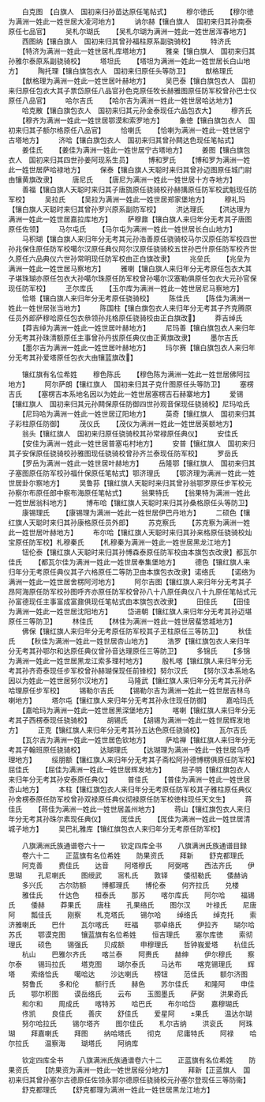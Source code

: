 <!-- { "loadSidebar": true } -->
　　白克图　【白旗人　国初来归孙苗达原任笔帖式】
　　穆尔徳氏
　　【穆尔徳为满洲一姓此一姓世居大凌河地方】
　　讷尔赫【镶白旗人　国初来归其孙南泰原任七品官】
　　吴札尔瑚氏
　　【吴札尔瑚为满洲一姓此一姓世居浑春地方】
　　西图纳【镶白旗人　国初来归其曾孙福柱原系副骁骑校】
　　特济氏
　　【特济为满洲一姓此一姓世居札库塔地方】
　　雅亲【镶白旗人　国初来归其孙雅尔泰原系副骁骑校】
　　塔坦氏
　　【塔坦为满洲一姓此一姓世居长白山地方】
　　陶托理【镶白旗包衣人　国初来归原任头等防卫】
　　猷格理氏
　　【猷格理为满洲一姓此一姓世居叶赫地方】
　　吴巴泰【镶白旗包衣人　国初来归原任包衣大其子票岱原任八品官孙色克原任牧长赫雅图原任防军校曾孙巴士仪原任八品官】
　　哈尔吉氏
　　【哈尔吉为满洲一姓此一姓世居哈达地方】
　　哈克散【镶白旗包衣人　国初来归其元孙金泰现任六品包衣大】
　　穆齐氏
　　【穆齐为满洲一姓此一姓世居鄂漠和索罗地方】
　　象徳【镶白旗包衣人　国初来归其子额尔格原任八品官】
　　恰喇氏
　　【恰喇为满洲一姓此一姓世居宁古塔地方】
　　济哈【镶白旗包衣人　国初来归其曾孙闗达色现任笔帖式】
　　姜佳氏
　　【姜佳为满洲一姓此一姓世居宁古塔地方】
　　姜图【镶白旗包衣人　国初来归其四世孙姜阿现系生员】
　　博和罗氏
　　【博和罗为满洲一姓此一姓世居萨哈禄地方】
　　保泰【镶白旗人天聪时来归其曾孙迈图原任城门尉由镶黄旗改隶】
　　唐尼氏
　　【唐尼为满洲一姓此一姓世居十方寺地方】
　　善福【镶白旗人天聪时来归其子唐旒原任骁骑校孙赫搆原任防军校武魁现任防军校】
　　吴拉氏
　　【吴拉为满洲一姓此一姓世居郑家堡地方】
　　穆礼玛【镶白旗人天聪时来归其曾孙罗兴原系副防军校】
　　洪达理氏
　　【洪达理为满洲一姓此一姓世居嘉拉库地方】
　　萨穆鼐【镶白旗人来归年分无考其子唐图原任佐领】
　　马尔屯氏
　　【马尔屯为满洲一姓此一姓世居长白山地方】
　　马积瑚【镶白旗人来归年分无考其元孙浩善原任骁骑校马尔汉原任防军校四世孙兆保住原任防军校噶尔汉原任典仪阿尔汉原任骁骑校五世孙巴什原任防军校齐世久原任六品典仪六世孙常明现任防军校由正白旗改隶】
　　兆垒氏
　　【兆垒为满洲一姓此一姓世居马察地方】
　　雅喇【镶白旗人来归年分无考原任包衣大其子堪珠瑚亦原任包衣大孙噶尔珠原任防军校曾孙噶尔汉塞勒俱原任包衣大元孙官保现任防军校】
　　玊尔库氏
　　【玉尔库为满洲一姓此一姓世居尼马察地方】
　　恰塔【镶白旗人来归年分无考原任骁骑校】
　　陈佳氏
　　【陈佳为满洲一姓此一姓世居张当地方】
　　陈国柱【镶白旗包衣人来归年分无考其子齐克腾原任员外郎萨穆哈原任包衣叅领孙兆格原任骁骑校由正白旗改】
　　莽吉绰氏
　　【莽吉绰为满洲一姓此一姓世居叶赫地方】
　　尼玛善【镶白旗包衣人来归年分无考其孙珠清额原任主事曾孙丹拔原任典仪由正黄旗改隶】
　　墨尔吉氏
　　【墨尔吉为满洲一姓此一姓世居叶赫地方】
　　玛尔赛【镶白旗包衣人来归年分无考其孙爱塔原任包衣大由镶蓝旗改】












　　镶红旗有名位希姓
　　穆色陈氏
　　【穆色陈为满洲一姓此一姓世居佛阿拉地方】
　　阿尔萨朗【镶红旗人　国初来归其子克什图原任头等防卫】
　　塞楞吉氏
　　【塞楞吉本系地名因以为姓此一姓世居塞楞吉石赫寨地方】
　　爱锡【镶红旗人　国初来归其元孙闗保原任防御四世孙观音保现任骁骑校】尼玛哈氏
　　【尼玛哈为满洲一姓此一姓世居辽阳地方】
　　英奇【镶红旗人　国初来归其子彩柱原任防御】
　　茂仪氏
　　【茂仪为满洲一姓此一姓世居英额地方】
　　翁头【镶红旗人　国初来归原任骁骑校其孙常禄原任典仪】
　　安佳氏
　　【安佳为满洲一姓此一姓世居普塞屯村地方】
　　安普【镶红旗人　国初来归其子安保原任骁骑校孙雅图现任骁骑校曾孙齐兰泰现任防军校】
　　罗岳氏
　　【罗岳为满洲一姓此一姓世居叶赫地方】
　　岳隆鄂【镶红旗人　国初来归其子塞图原任防军校孙福什保原任笔帖式】鄂济理氏
　　【鄂济理为满洲一姓此一姓世居卦尔察地方】
　　吴鲁荪【镶红旗人天聪时来归其曾孙翁鄂罗原任步军校元孙察尔布原任郎中察布海原任笔帖式】
　　翁果特氏
　　【翁果特为满洲一姓此一姓世居翁科地方】
　　博布哈【镶红旗人天聪时来归其孙桑格原任头等防卫】
　　康锡理氏
　　【康锡理为满洲一姓此一姓世居伊巴丹地方】
　　二硕色【镶红旗人天聪时来归其孙康格原任员外郎】
　　苏克察氏
　　【苏克察为满洲一姓此一姓世居叶赫地方】
　　布尔哈【镶红旗人天聪时来归其孙来格原任骁骑校灿宝原任防军校】札穆秦氏
　　【札穆秦为满洲一姓此一姓世居黑龙江地方】
　　钮伦泰【镶红旗人天聪时来归其孙博森泰原任防军校由本旗包衣改隶】都瓦尔佳氏
　　【都瓦尔佳为满洲一姓此一姓世居奉集堡地方】
　　德色【镶红旗人来归年分无考原任典仪其子六格原任二等防卫由本旗包衣改隶】诺络氏
　　【诺络为满洲一姓此一姓世居舍楞阿河地方】
　　阿尔吉图【镶红旗人来归年分无考其子昂阿海原任防军校孙图呼齐亦原任防军校曾孙八十八原任典仪八十九原任笔帖式元孙富德现任主事富成富鼐俱现任笔帖式由本旗包衣改隶】
　　田佳氏
　　【田佳为满洲一姓此一姓世居沈阳地方】
　　岱进朝【镶红旗人来归年分无考其孙迈堪原任三等防卫】
　　林佳氏
　　【林佳为满洲一姓此一姓世居蜚悠城地方】
　　佛保【镶红旗人来归年分无考原任防军校其子玊柱原任三等防卫】
　　秋佳氏
　　【秋佳为满洲一姓此一姓世居杏山地方】
　　浩罗【镶红旗包衣人来归年分无考其孙鄂尔和达原任典仪曾孙音达理原任三等防卫】
　　多锦氏
　　【多锦为满洲一姓此一姓世居黑龙江索多理村地方】
　　殷札喀【镶红旗人来归年分无考其孙齐奇泰现任步军校曾孙赫瑚保现任前锋校】努尔汉氏
　　【努尔汉本系地名因以为姓此一姓世居努尔汉地方】
　　马隆武【镶红旗人来归年分无考其元孙萨哈理原任步军校】
　　锡勒尔吉氏
　　【锡勒尔吉为满洲一姓此一姓世居吉林乌喇地方】
　　塔尔屯【镶红旗人来归年分无考其孙永住现任防御】
　　嘉哈玛氏
　　【嘉哈玛为满洲一姓此一姓世居黑深堡地方】
　　喀喇【镶红旗人来归年分无考其子西楞泰现任骁骑校】
　　胡锡氏
　　【胡锡为满洲一姓此一姓世居辉发地方】
　　正克【镶红旗人来归年分无考其孙五达色原任骁骑校】
　　瓦尔吉氏
　　【瓦尔吉为满洲一姓此一姓世居色钦地方】
　　萨哈禅【镶红旗人来归年分无考其子翰班原任骁骑校】
　　达瑚理氏
　　【达瑚理为满洲一姓此一姓世居乌呼理地方】
　　绥朋额【镶红旗人来归年分无考其子斋松阿孙德博楞俱原任防军校】屈佳氏
　　【屈佳为满洲一姓此一姓世居辉发地方】
　　屈子明【镶红旗包衣人来归年分无考其孙安泰原任典仪】
　　普佳氏
　　【普佳为满洲一姓此一姓世居杏山地方】
　　本柱【镶红旗包衣人来归年分无考原任防军校其子雅柱原任典仪孙舍楞泰原任防军校曾孙双禄原任典仪彻禄原任防军校徳柱现任天文生】
　　蒋佳氏
　　【蒋佳为满洲一姓此一姓世居盖州地方】
　　蒋山【镶红旗包衣人来归年分无考其孙珠尔素现任典仪】
　　厐佳氏
　　【厐佳为满洲一姓此一姓世居清城子地方】
　　吴巴礼雅库【镶红旗包衣人来归年分无考原任防军校】







　　八旗满洲氏族通谱卷六十一
　　钦定四库全书
　　八旗满洲氏族通谱目録
　　卷六十二
　　正蓝旗有名位希姓
　　防果资氏
　　拜新
　　舒克都理氏
　　阿克善
　　费佳氏
　　达音
　　阿塔穆氏
　　阿弼喀
　　西法齐氏
　　伊思瑚
　　孔尼喇氏
　　图绶武
　　宻札氏
　　敦铎
　　倭彻勒氏
　　倭赫讷
　　多兴氏
　　古尔防额
　　博都理氏
　　博伦泰
　　何齐拉氏
　　兑楼
　　雅佳氏
　　什达色
　　桓泰氏
　　那苏
　　喀尔库氏
　　阿尔哈
　　福锡氏
　　倭赫
　　莽果氏
　　唐柱
　　孔果络氏
　　图尔汉
　　叶禄氏
　　尼唐阿
　　瓢佳氏
　　刚察
　　札克塔氏
　　锡尔哈
　　绰络氏
　　绰克托
　　索济雅喇氏
　　巴什
　　瓦尔喀氏
　　旺福
　　鄂卓络氏
　　伊拉齐
　　瑚尔哈苏氏
　　鄂谟克图
　　镶蓝旗有名位希姓
　　恒吉理氏
　　塞尔库徳
　　索彻理氏
　　硕色
　　锡强氏
　　贝成额
　　申穆理氏
　　哲钟峩爱塔
　　杭佳氏
　　杭山
　　巴雅尔齐氏
　　喀兰泰
　　阿赉氏
　　赫绅
　　伊尔穆氏
　　察尔泰
　　锡玛拉氏
　　塔克图
　　瑚尔泰氏
　　马达布
　　喀克锡理氏
　　辉塔
　　索络恰氏
　　噶哈达
　　沙达喇氏
　　榜钮
　　范佳氏
　　额尔济图
　　努鲁氏
　　多和伦
　　额行氏
　　赫色
　　苏尔佳氏
　　和隆阿
　　申佳氏
　　鄂尔积图
　　谟岳络氏
　　云布
　　玉图墨氏
　　萨弼
　　洪果奇氏
　　和尔和
　　周成氏
　　喀特苏
　　哈巴氏
　　布尔哈岱
　　嘉穆瑚氏
　　佟凯
　　良佳氏
　　善庆
　　舒佳氏
　　爱星阿
　　果氏
　　温达尔瑚
　　努尔哈拉氏
　　锡尔塔齐
　　图尔佳氏
　　札尔吉纳
　　洪衮氏
　　阿珠瑚
　　拜嘉喇氏
　　拜图
　　纳哈塔氏
　　彻克
　　尼庸特氏
　　阿禄
　　哈尔拉氏
　　温察海
　　瑚塔氏
　　阿纳库



　　钦定四库全书
　　八旗满洲氏族通谱卷六十二
　　正蓝旗有名位希姓
　　防果资氏
　　【防果资为满洲一姓此一姓世居绥分地方】
　　拜新【正蓝旗人　国初来归其曾孙塞尔古德原任佐领永郭尔德原任骁骑校元孙塞尔登现任三等防衞】
　　舒克都理氏
　　【舒克都理为满洲一姓此一姓世居黑龙江地方】
